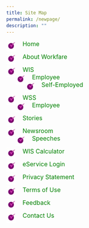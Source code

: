 ```yaml
---
title: Site Map
permalink: /newpage/
description: ""
---
```

<img align="left" src="/images/SITEMAPIM1.jpeg" class="PressReleaseIcon"><font align="left" color="green" size="3">&nbsp;&nbsp;&nbsp;&nbsp;Home</font>

<img align="left" src="/images/SITEMAPIM1.jpeg" class="PressReleaseIcon"><font align="left" color="green" size="3">&nbsp;&nbsp;&nbsp;&nbsp;About Workfare</font><br>

<img align="left" src="/images/SITEMAPIM1.jpeg" class="PressReleaseIcon"><font align="left" color="green" size="3">&nbsp;&nbsp;&nbsp;&nbsp;WIS</font><br>
<img align="left" src="/images/SITEMAPIM1.jpeg" class="PressReleaseIcon"><font align="left" color="green" size="3">&nbsp;&nbsp;&nbsp;&nbsp;Employee</font><br><img align="left" src="/images/SITEMAPIM1.jpeg" class="PressReleaseIcon"><font align="left" color="green" size="3">&nbsp;&nbsp;&nbsp;&nbsp;Self-Employed</font>


<img align="left" src="/images/SITEMAPIM1.jpeg" class="PressReleaseIcon"><font align="left" color="green" size="3">&nbsp;&nbsp;&nbsp;&nbsp;WSS</font><br>
<img align="left" src="/images/SITEMAPIM1.jpeg" class="PressReleaseIcon"><font align="left" color="green" size="3">&nbsp;&nbsp;&nbsp;&nbsp;Employee</font>

<img align="left" src="/images/SITEMAPIM1.jpeg" class="PressReleaseIcon"><font align="left" color="green" size="3">&nbsp;&nbsp;&nbsp;&nbsp;Stories</font><br>

<img align="left" src="/images/SITEMAPIM1.jpeg" class="PressReleaseIcon"><font align="left" color="green" size="3">&nbsp;&nbsp;&nbsp;&nbsp;Newsroom</font><br>
<img align="left" src="/images/SITEMAPIM1.jpeg" class="PressReleaseIcon"><font align="left" color="green" size="3">&nbsp;&nbsp;&nbsp;&nbsp;Speeches</font>

<img align="left" src="/images/SITEMAPIM1.jpeg" class="PressReleaseIcon"><font align="left" color="green" size="3">&nbsp;&nbsp;&nbsp;&nbsp;WIS Calculator</font><br>

<img align="left" src="/images/SITEMAPIM1.jpeg" class="PressReleaseIcon"><font align="left" color="green" size="3">&nbsp;&nbsp;&nbsp;&nbsp;eService Login</font><br>

<img align="left" src="/images/SITEMAPIM1.jpeg" class="PressReleaseIcon"><font align="left" color="green" size="3">&nbsp;&nbsp;&nbsp;&nbsp;Privacy Statement</font><br>

<img align="left" src="/images/SITEMAPIM1.jpeg" class="PressReleaseIcon"><font align="left" color="green" size="3">&nbsp;&nbsp;&nbsp;&nbsp;Terms of Use</font><br>

<img align="left" src="/images/SITEMAPIM1.jpeg" class="PressReleaseIcon"><font align="left" color="green" size="3">&nbsp;&nbsp;&nbsp;&nbsp;Feedback</font><br>

<img align="left" src="/images/SITEMAPIM1.jpeg" class="PressReleaseIcon"><font align="left" color="green" size="3">&nbsp;&nbsp;&nbsp;&nbsp;Contact Us</font><br>



<style>
img.PressReleaseIcon {
  height: 5%;
  width: 5%;
}
a.hyperlink {
    color:green;
  }
a.hyperlink:hover {
    color:MediumVioletRed;
}
</style>
